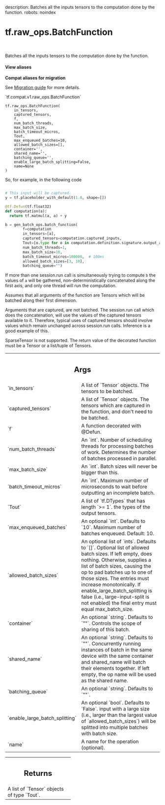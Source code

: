 description: Batches all the inputs tensors to the computation done by the function.
robots: noindex

# tf.raw_ops.BatchFunction

<!-- Insert buttons and diff -->

<table class="tfo-notebook-buttons tfo-api nocontent" align="left">

</table>



Batches all the inputs tensors to the computation done by the function.

<section class="expandable">
  <h4 class="showalways">View aliases</h4>
  <p>
<b>Compat aliases for migration</b>
<p>See
<a href="https://www.tensorflow.org/guide/migrate">Migration guide</a> for
more details.</p>
<p>`tf.compat.v1.raw_ops.BatchFunction`</p>
</p>
</section>

<pre class="devsite-click-to-copy prettyprint lang-py tfo-signature-link">
<code>tf.raw_ops.BatchFunction(
    in_tensors,
    captured_tensors,
    f,
    num_batch_threads,
    max_batch_size,
    batch_timeout_micros,
    Tout,
    max_enqueued_batches=10,
    allowed_batch_sizes=[],
    container=&#x27;&#x27;,
    shared_name=&#x27;&#x27;,
    batching_queue=&#x27;&#x27;,
    enable_large_batch_splitting=False,
    name=None
)
</code></pre>



<!-- Placeholder for "Used in" -->

So, for example, in the following code

  ```python

  # This input will be captured.
  y = tf.placeholder_with_default(1.0, shape=[])

  @tf.Defun(tf.float32)
  def computation(a):
    return tf.matmul(a, a) + y

  b = gen_batch_ops.batch_function(
          f=computation
          in_tensors=[a],
          captured_tensors=computation.captured_inputs,
          Tout=[o.type for o in computation.definition.signature.output_arg],
          num_batch_threads=1,
          max_batch_size=10,
          batch_timeout_micros=100000,  # 100ms
          allowed_batch_sizes=[3, 10],
          batching_queue="")
  ```

If more than one session.run call is simultaneously trying to compute `b`
the values of `a` will be gathered, non-deterministically concatenated
along the first axis, and only one thread will run the computation.

Assumes that all arguments of the function are Tensors which will be batched
along their first dimension.

Arguments that are captured, are not batched. The session.run call which does
the concatenation, will use the values of the captured tensors available to it.
Therefore, typical uses of captured tensors should involve values which remain
unchanged across session.run calls. Inference is a good example of this.

SparseTensor is not supported. The return value of the decorated function
must be a Tensor or a list/tuple of Tensors.

<!-- Tabular view -->
 <table class="responsive fixed orange">
<colgroup><col width="214px"><col></colgroup>
<tr><th colspan="2"><h2 class="add-link">Args</h2></th></tr>

<tr>
<td>
`in_tensors`
</td>
<td>
A list of `Tensor` objects. The tensors to be batched.
</td>
</tr><tr>
<td>
`captured_tensors`
</td>
<td>
A list of `Tensor` objects.
The tensors which are captured in the function, and don't need
to be batched.
</td>
</tr><tr>
<td>
`f`
</td>
<td>
A function decorated with @Defun.
</td>
</tr><tr>
<td>
`num_batch_threads`
</td>
<td>
An `int`.
Number of scheduling threads for processing batches of work.
Determines the number of batches processed in parallel.
</td>
</tr><tr>
<td>
`max_batch_size`
</td>
<td>
An `int`. Batch sizes will never be bigger than this.
</td>
</tr><tr>
<td>
`batch_timeout_micros`
</td>
<td>
An `int`.
Maximum number of microseconds to wait before outputting
an incomplete batch.
</td>
</tr><tr>
<td>
`Tout`
</td>
<td>
A list of `tf.DTypes` that has length `>= 1`.
the types of the output tensors.
</td>
</tr><tr>
<td>
`max_enqueued_batches`
</td>
<td>
An optional `int`. Defaults to `10`.
Maximum number of batches enqueued. Default: 10.
</td>
</tr><tr>
<td>
`allowed_batch_sizes`
</td>
<td>
An optional list of `ints`. Defaults to `[]`.
Optional list of allowed batch sizes. If left empty, does
nothing. Otherwise, supplies a list of batch sizes, causing the op to pad
batches up to one of those sizes. The entries must increase monotonically.
If enable_large_batch_splitting is false (i.e., large-input-split is not
enabled) the final entry must equal max_batch_size.
</td>
</tr><tr>
<td>
`container`
</td>
<td>
An optional `string`. Defaults to `""`.
Controls the scope of sharing of this batch.
</td>
</tr><tr>
<td>
`shared_name`
</td>
<td>
An optional `string`. Defaults to `""`.
Concurrently running instances of batch in the same device with the
same container and shared_name will batch their elements together. If left
empty, the op name will be used as the shared name.
</td>
</tr><tr>
<td>
`batching_queue`
</td>
<td>
An optional `string`. Defaults to `""`.
</td>
</tr><tr>
<td>
`enable_large_batch_splitting`
</td>
<td>
An optional `bool`. Defaults to `False`.
input with a large size (i.e., larger than the largest value of
`allowed_batch_sizes`) will be splitted into multiple batches with batch size.
</td>
</tr><tr>
<td>
`name`
</td>
<td>
A name for the operation (optional).
</td>
</tr>
</table>



<!-- Tabular view -->
 <table class="responsive fixed orange">
<colgroup><col width="214px"><col></colgroup>
<tr><th colspan="2"><h2 class="add-link">Returns</h2></th></tr>
<tr class="alt">
<td colspan="2">
A list of `Tensor` objects of type `Tout`.
</td>
</tr>

</table>

